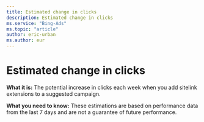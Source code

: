 ```yaml
---
title: Estimated change in clicks
description: Estimated change in clicks
ms.service: "Bing-Ads"
ms.topic: "article"
author: eric-urban
ms.author: eur
---
```


# Estimated change in clicks

**What it is:**     The potential increase in clicks each week when you add sitelink extensions to a suggested campaign.

**What you need to know:**     These estimations are based on performance data from the last 7 days and are not a guarantee of future performance.


